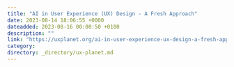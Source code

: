 ```yaml
---
title: "AI in User Experience (UX) Design - A Fresh Approach"
date: 2023-08-14 18:06:55 +0000
dateadded: 2023-08-16 00:00:50 +0100
description: ""
link: "https://uxplanet.org/ai-in-user-experience-ux-design-a-fresh-approach-c7c7956daad8?source=rss----819cc2aaeee0---4"
category:
directory: _directory/ux-planet.md
---
```

